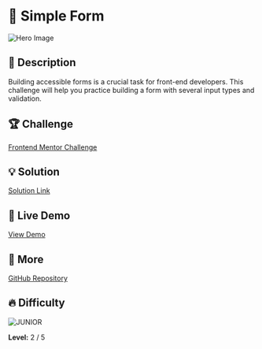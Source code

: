 # 📁 Simple Form

![Hero Image](https://res.cloudinary.com/dz209s6jk/image/upload/v1715865268/Challenges/jntqqksdinxs3qy8uyqb.jpg)

## 🌟 Description

Building accessible forms is a crucial task for front-end developers. This challenge will help you practice building a form with several input types and validation.

## 🏆 Challenge

[Frontend Mentor Challenge](https://www.frontendmentor.io/challenges/contact-form--G-hYlqKJj)

## 💡 Solution

[Solution Link](https://www.frontendmentor.io/solutions/simple-form-o0c3wZnJ5O) 

## 🚀 Live Demo

[View Demo](https://younes-alhyan.github.io/simple-form)

## 🔎 More

[GitHub Repository](https://github.com/younes-alhyan/frontend-mentor/)

## 🔥 Difficulty

![JUNIOR](https://img.shields.io/badge/Difficulty-JUNIOR-green)

**Level:** 2 / 5
